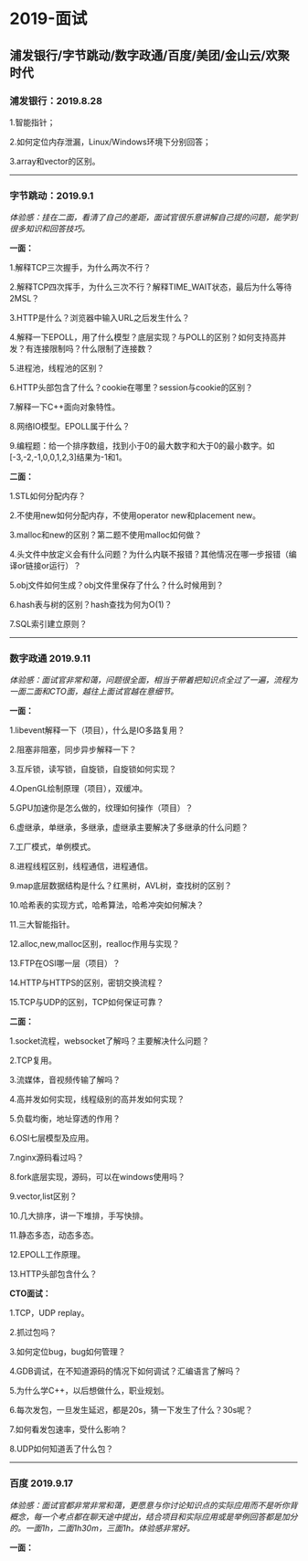 # 2019-面试
## 浦发银行/字节跳动/数字政通/百度/美团/金山云/欢聚时代

### 浦发银行：2019.8.28
1.智能指针；

2.如何定位内存泄漏，Linux/Windows环境下分别回答；

3.array和vector的区别。

***
### 字节跳动：2019.9.1
*体验感：挂在二面，看清了自己的差距，面试官很乐意讲解自己提的问题，能学到很多知识和回答技巧。*

**一面：**

1.解释TCP三次握手，为什么两次不行？

2.解释TCP四次挥手，为什么三次不行？解释TIME_WAIT状态，最后为什么等待2MSL？

3.HTTP是什么？浏览器中输入URL之后发生什么？

4.解释一下EPOLL，用了什么模型？底层实现？与POLL的区别？如何支持高并发？有连接限制吗？什么限制了连接数？

5.进程池，线程池的区别？

6.HTTP头部包含了什么？cookie在哪里？session与cookie的区别？

7.解释一下C++面向对象特性。

8.网络IO模型。EPOLL属于什么？

9.编程题：给一个排序数组，找到小于0的最大数字和大于0的最小数字。如[-3,-2,-1,0,0,1,2,3]结果为-1和1。

**二面：**

1.STL如何分配内存？

2.不使用new如何分配内存，不使用operator new和placement new。

3.malloc和new的区别？第二题不使用malloc如何做？

4.头文件中放定义会有什么问题？为什么内联不报错？其他情况在哪一步报错（编译or链接or运行）？

5.obj文件如何生成？obj文件里保存了什么？什么时候用到？

6.hash表与树的区别？hash查找为何为O(1)？

7.SQL索引建立原则？

***
### 数字政通 2019.9.11
*体验感：面试官非常和蔼，问题很全面，相当于带着把知识点全过了一遍，流程为一面二面和CTO面，越往上面试官越在意细节。*

**一面：**

1.libevent解释一下（项目），什么是IO多路复用？

2.阻塞非阻塞，同步异步解释一下？

3.互斥锁，读写锁，自旋锁，自旋锁如何实现？

4.OpenGL绘制原理（项目），双缓冲。

5.GPU加速你是怎么做的，纹理如何操作（项目）？

6.虚继承，单继承，多继承，虚继承主要解决了多继承的什么问题？

7.工厂模式，单例模式。

8.进程线程区别，线程通信，进程通信。

9.map底层数据结构是什么？红黑树，AVL树，查找树的区别？

10.哈希表的实现方式，哈希算法，哈希冲突如何解决？

11.三大智能指针。

12.alloc,new,malloc区别，realloc作用与实现？

13.FTP在OSI哪一层（项目）？

14.HTTP与HTTPS的区别，密钥交换流程？

15.TCP与UDP的区别，TCP如何保证可靠？

**二面：**

1.socket流程，websocket了解吗？主要解决什么问题？

2.TCP复用。

3.流媒体，音视频传输了解吗？

4.高并发如何实现，线程级别的高并发如何实现？

5.负载均衡，地址穿透的作用？

6.OSI七层模型及应用。

7.nginx源码看过吗？

8.fork底层实现，源码，可以在windows使用吗？

9.vector,list区别？

10.几大排序，讲一下堆排，手写快排。

11.静态多态，动态多态。

12.EPOLL工作原理。

13.HTTP头部包含什么？

**CTO面试：**

1.TCP，UDP replay。

2.抓过包吗？

3.如何定位bug，bug如何管理？

4.GDB调试，在不知道源码的情况下如何调试？汇编语言了解吗？

5.为什么学C++，以后想做什么，职业规划。

6.每次发包，一旦发生延迟，都是20s，猜一下发生了什么？30s呢？

7.如何看发包速率，受什么影响？

8.UDP如何知道丢了什么包？

***
### 百度 2019.9.17
*体验感：面试官都非常非常和蔼，更愿意与你讨论知识点的实际应用而不是听你背概念，每一个考点都在聊天途中提出，结合项目和实际应用或是举例回答都是加分的。一面1h，二面1h30m，三面1h。体验感非常好。*

**一面：**



